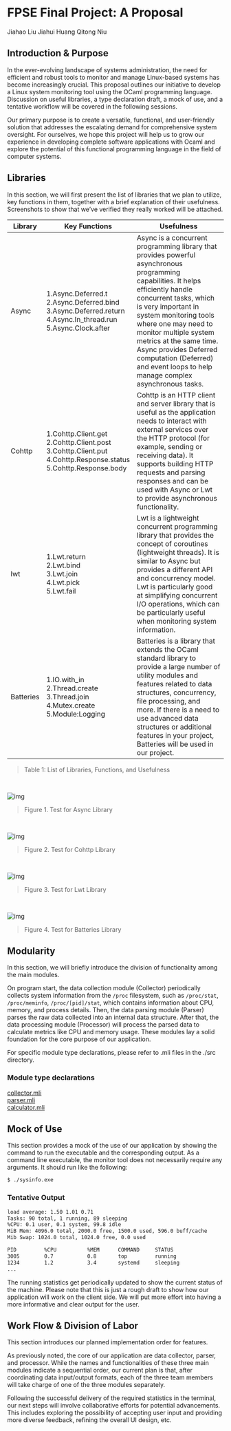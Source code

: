 # FPSE Final Project: A Proposal
Jiahao Liu          Jiahui Huang          Qitong Niu  
## Introduction & Purpose
In the ever-evolving landscape of systems administration, the need for efficient and robust tools to monitor and manage Linux-based systems has become increasingly crucial. This proposal outlines our initiative to develop a Linux system monitoring tool using the OCaml programming language. Discussion on useful libraries, a type declaration draft, a mock of use, and a tentative workflow will be covered in the following sessions.

Our primary purpose is to create a versatile, functional, and user-friendly solution that addresses the escalating demand for comprehensive system oversight. For ourselves, we hope this project will help us to grow our experience in developing complete software applications with Ocaml and explore the potential of this functional programming language in the field of computer systems.

## Libraries 
In this section, we will first present the list of libraries that we plan to utilize, key functions in them, together with a brief explanation of their usefulness. Screenshots to show that we’ve verified they really worked will be attached.

| Library   | Key Functions                                                | Usefulness                                                   |
| --------- | ------------------------------------------------------------ | ------------------------------------------------------------ |
| Async     | 1.Async.Deferred.t <br />2.Async.Deferred.bind <br />3.Async.Deferred.return <br />4.Async.In_thread.run <br />5.Async.Clock.after | Async is a concurrent programming library that provides powerful asynchronous programming capabilities. It helps efficiently handle concurrent tasks, which is very important in system monitoring tools where one may need to monitor multiple system metrics at the same time. Async provides Deferred computation (Deferred) and event loops to help manage complex asynchronous tasks. |
| Cohttp    | 1.Cohttp.Client.get <br />2.Cohttp.Client.post <br />3.Cohttp.Client.put <br />4.Cohttp.Response.status<br /> 5.Cohttp.Response.body<br /> | Cohttp is an HTTP client and server library that is useful as the application needs to interact with external services over the HTTP protocol (for example, sending or receiving data). It supports building HTTP requests and parsing responses and can be used with Async or Lwt to provide asynchronous functionality. |
| lwt       | 1.Lwt.return<br />2.Lwt.bind<br />3.Lwt.join<br />4.Lwt.pick<br />5.Lwt.fail | Lwt is a lightweight concurrent programming library that provides the concept of coroutines (lightweight threads). It is similar to Async but provides a different API and concurrency model. Lwt is particularly good at simplifying concurrent I/O operations, which can be particularly useful when monitoring system information. |
| Batteries | 1.IO.with_in<br /> 2.Thread.create <br />3.Thread.join<br /> 4.Mutex.create <br />5.Module:Logging | Batteries is a library that extends the OCaml standard library to provide a large number of utility modules and features related to data structures, concurrency, file processing, and more. If there is a need to use advanced data structures or additional features in your project, Batteries will be used in our project. |

> Table 1: List of Libraries, Functions, and Usefulness 

<br>

![img](./images/Figure1TestForAsyncLibrary.png)
> Figure 1. Test for Async Library  
  


<br>

![img](./images/Figure2TestForCohttpLibrary.png)

> Figure 2. Test for Cohttp Library

<br>

![img](./images/Figure3TestForLwtLibrary.png)

> Figure 3. Test for Lwt Library

<br>

![img](./images/Figure4TestForBatteriesLibrary.png)

> Figure 4. Test for Batteries Library



## Modularity

In this section, we will briefly introduce the division of functionality among the main modules. 

On program start, the data collection module (Collector) periodically collects system information from the `/proc` filesystem, such as `/proc/stat`, `/proc/meminfo`, `/proc/[pid]/stat`, which contains information about  CPU, memory, and process details. Then, the data parsing module (Parser) parses the raw data collected into an internal data structure. After that, the data processing module (Processor) will process the parsed data to calculate metrics like CPU and memory usage. These modules lay a solid foundation for the core purpose of our application.

For specific module type declarations, please refer to .mli files in the ./src directory.

### Module type declarations
[collector.mli](../src/collector.mli)  
[parser.mli](../src/parser.mli)  
[calculator.mli](../src/calculator.mli)

## Mock of Use

This section provides a mock of the use of our application by showing the command to run the executable and the corresponding output. As a command line executable, the monitor tool does not necessarily require any arguments. It should run like the following:

```bash
$ ./sysinfo.exe
```
### Tentative Output

```bash
load average: 1.50 1.01 0.71
Tasks: 90 total, 1 running, 89 sleeping
%CPU: 0.1 user, 0.1 system, 99.8 idle
MiB Mem: 4096.0 total, 2000.0 free, 1500.0 used, 596.0 buff/cache
Mib Swap: 1024.0 total, 1024.0 free, 0.0 used

PID		    %CPU	      %MEM	    COMMAND	    STATUS
3005		0.7           0.8		top		    running
1234		1.2           3.4		systemd	    sleeping
...
```

The running statistics get periodically updated to show the current status of the machine. Please note that this is just a rough draft to show how our application will work on the client side. We will put more effort into having a more informative and clear output for the user.

## Work Flow & Division of Labor

This section introduces our planned implementation order for features.

As previously noted, the core of our application are data collector, parser, and processor. While the names and functionalities of these three main modules indicate a sequential order, our current plan is that, after coordinating data input/output formats, each of the three team members will take charge of one of the three modules separately. 

Following the successful delivery of the required statistics in the terminal, our next steps will involve collaborative efforts for potential advancements. This includes exploring the possibility of accepting user input and providing more diverse feedback, refining the overall UI design, etc.







